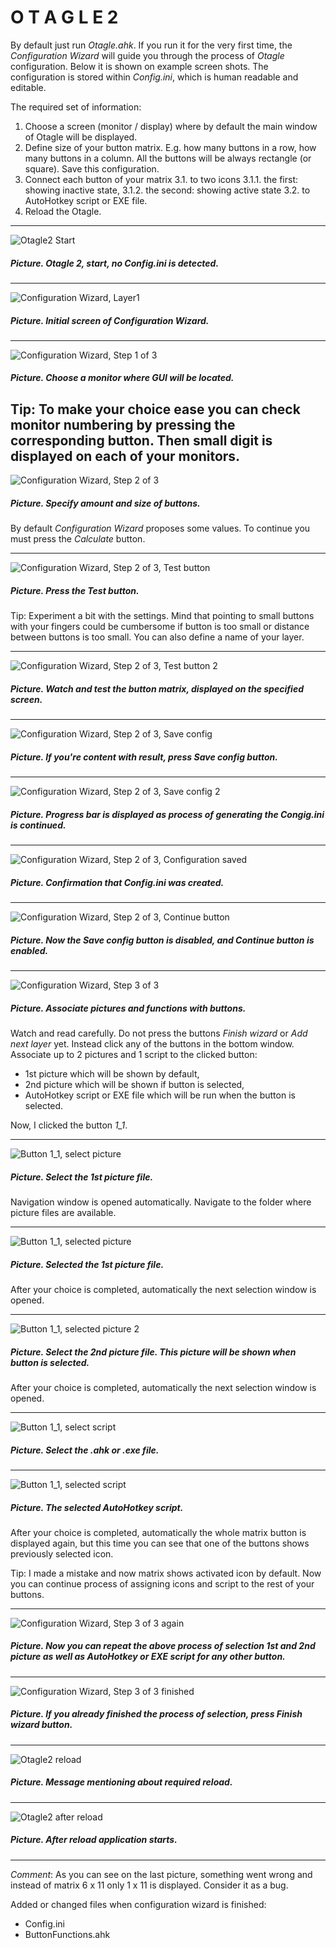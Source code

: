 # O T A G L E 2

By default just run *Otagle.ahk*. If you run it for the very first time, the *Configuration Wizard* will guide you through the process of *Otagle* configuration. Below it is shown on example screen shots. The configuration is stored within *Config.ini*, which is human readable and editable. 

The required set of information:

1. Choose a screen (monitor / display) where by default the main window of Otagle will be displayed.
2. Define size of your button matrix. E.g. how many buttons in a row, how many buttons in a column. All the buttons will be always rectangle (or square). Save this configuration.
3. Connect each button of your matrix 
    3.1. to two icons
        3.1.1. the first: showing inactive state, 
        3.1.2. the second: showing active state
    3.2. to AutoHotkey script or EXE file.
4. Reload the Otagle.    

---

![Otagle2 Start](/Otagle2/pictures/Otagle2_Start.png)
##### Picture. Otagle 2, start, no *Config.ini* is detected.
---

![Configuration Wizard, Layer1](/Otagle2/pictures/Otagle2_ConfigWizard_Layer1.png)
##### Picture. Initial screen of *Configuration Wizard*.
---

![Configuration Wizard, Step 1 of 3](/Otagle2/pictures/Otagle2_ConfigWizard_Step1of3.png)
##### Picture. Choose a monitor where GUI will be located.

Tip: To make your choice ease you can check monitor numbering by pressing the corresponding button. Then small digit is displayed on each of your monitors. 
---

![Configuration Wizard, Step 2 of 3](/Otagle2/pictures/Otagle2_ConfigWizard_Step2of3.png)
##### Picture. Specify amount and size of buttons. 

By default *Configuration Wizard* proposes some values. To continue you must press the *Calculate* button.

---
![Configuration Wizard, Step 2 of 3, Test button](/Otagle2/pictures/Otagle2_ConfigWizard_Step2of3_Test.png)
##### Picture. Press the *Test* button.

Tip: Experiment a bit with the settings. Mind that pointing to small buttons with your fingers could be cumbersome if button is too small or distance between buttons is too small. You can also define a name of your layer.

---
![Configuration Wizard, Step 2 of 3, Test button 2](/Otagle2/pictures/Otagle2_ConfigWizard_Step2of3_Test2.png)
##### Picture. Watch and test the button matrix, displayed on the specified screen. 

---
![Configuration Wizard, Step 2 of 3, Save config](/Otagle2/pictures/Otagle2_ConfigWizard_Step2of3_SaveConfig.png)
##### Picture. If you're content with result, press *Save config* button.

---
![Configuration Wizard, Step 2 of 3, Save config 2](/Otagle2/pictures/Otagle2_ConfigWizard_Step2of3_SaveConfig2.png)
##### Picture. Progress bar is displayed as process of generating the *Congig.ini* is continued.

---
![Configuration Wizard, Step 2 of 3, Configuration saved](/Otagle2/pictures/Otagle2_ConfigWizard_Step2of3_ConfigurationSaved.png)
##### Picture. Confirmation that *Config.ini* was created.

---
![Configuration Wizard, Step 2 of 3, Continue button](/Otagle2/pictures/Otagle2_ConfigWizard_Step2of3_Continue.png)
##### Picture. Now the *Save config* button is disabled, and *Continue* button is enabled.

---
![Configuration Wizard, Step 3 of 3](/Otagle2/pictures/Otagle2_ConfigWizard_Step3of3.png)
##### Picture. Associate pictures and functions with buttons.

Watch and read carefully. Do not press the buttons *Finish wizard* or *Add next layer* yet. Instead click any of the buttons in the bottom window. Associate up to 2 pictures and 1 script to the clicked button:
- 1st picture which will be shown by default,
- 2nd picture which will be shown if button is selected,
- AutoHotkey script or EXE file which will be run when the button is selected.

Now, I clicked the button *1_1*.

---
![Button 1_1, select picture](/Otagle2/pictures/Otagle2_Button1_1_SelectPicture.png)
##### Picture. Select the 1st picture file.

Navigation window is opened automatically. Navigate to the folder where picture files are available. 

---
![Button 1_1, selected picture](/Otagle2/pictures/Otagle2_Button1_1_SelectedPicture.png)
##### Picture. Selected the 1st picture file.

After your choice is completed, automatically the next selection window is opened.

---
![Button 1_1, selected picture 2](/Otagle2/pictures/Otagle2_Button1_1_SelectedPicture2.png)
##### Picture. Select the 2nd picture file. This picture will be shown when button is selected.

After your choice is completed, automatically the next selection window is opened.

---
![Button 1_1, select script](/Otagle2/pictures/Otagle2_Button1_1_SelectScript.png)
##### Picture. Select the .ahk  or .exe  file.

---
![Button 1_1, selected script](/Otagle2/pictures/Otagle2_Button1_1_SelectedScript.png)
##### Picture. The selected AutoHotkey script.

After your choice is completed, automatically the whole matrix button is displayed again, but this time you can see that one of the buttons shows previously selected icon.

Tip: I made a mistake and now matrix shows activated icon by default. Now you can continue process of assigning icons and script to the rest of your buttons.

---
![Configuration Wizard, Step 3 of 3 again](/Otagle2/pictures/Otagle2_Step3_Again.png)
##### Picture. Now you can repeat the above process of selection 1st and 2nd picture as well as AutoHotkey or EXE script for any other button.

---
![Configuration Wizard, Step 3 of 3 finished](/Otagle2/pictures/Otagle2_Step3_FinishWizard.png)
##### Picture. If you already finished the process of selection, press *Finish wizard* button.

---
![Otagle2 reload](/Otagle2/pictures/Otagle2_WillReload.png)
##### Picture. Message mentioning about required reload.

---
![Otagle2 after reload](/Otagle2/pictures/Otagle2_AfterReload.png)
##### Picture. After reload application starts.

---
*Comment*: As you can see on the last picture, something went wrong and instead of matrix 6 x 11 only 1 x 11 is displayed. Consider it as a bug.

Added or changed files when configuration wizard is finished:
- Config.ini
- ButtonFunctions.ahk